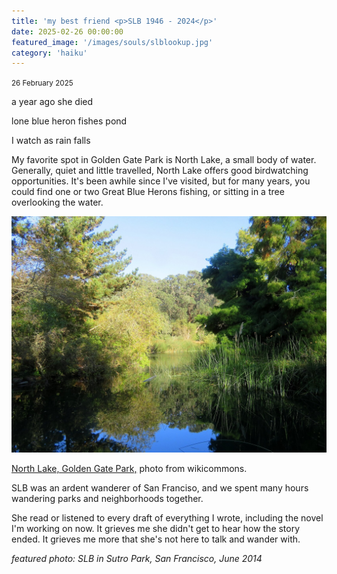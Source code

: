 ```yaml
---
title: 'my best friend <p>SLB 1946 - 2024</p>'
date: 2025-02-26 00:00:00
featured_image: '/images/souls/slblookup.jpg'
category: 'haiku'
---
```

<small>26 February 2025</small>

a year ago she died

lone blue heron fishes pond

I watch as rain falls



My favorite spot in Golden Gate Park is North Lake, a small body of water. Generally, quiet and little travelled, North Lake offers good birdwatching opportunities. It's been awhile since I've visited, but for many years, you could find one or two Great Blue Herons fishing, or sitting in a tree overlooking the water. 

![Alt text](/images/misc/northlakeggp.jpg "North Lake, Golden Gate Park, no birds in site")

[North Lake, Golden Gate Park,](https://commons.wikimedia.org/wiki/File:North_Lake_in_Golden_Gate_Park,_October_2019.JPG) photo from wikicommons.

SLB was an ardent wanderer of San Franciso, and we spent many hours wandering parks and neighborhoods together.

She read or listened to every draft of everything I wrote, including the novel I'm working on now. It grieves me she didn't get to hear how the story ended. It grieves me more that she's not here to talk and wander with.


*featured photo: SLB in Sutro Park, San Francisco, June 2014*